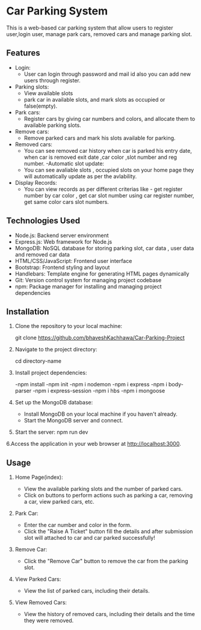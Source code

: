 # Car Parking System

This is a web-based car parking system that allow users to register user,login user, manage park cars, removed cars and manage parking slot.

## Features
- Login:
    * User can login through password and mail id also you can add new users through register.
- Parking slots: 
    * View available slots
    * park car in available slots, and mark slots as occupied or false(empty).
- Park cars: 
    * Register cars by giving car numbers and colors, and allocate them to available parking  slots.
- Remove cars:
    * Remove parked cars and mark his slots available for parking.
- Removed cars:
    * You can see removed car history when car is parked his entry date, when car is removed exit date ,car color ,slot number and reg 
      number.
-Automatic slot update:
    * You can see avaliable slots , occupied slots on your home page they will automatically update as per the avlability.
- Display Records:
   * You can view records as per different criterias like - get register number by car color , get car slot number using car register 
     number, get same color cars slot numbers.

## Technologies Used

- Node.js: Backend server environment
- Express.js: Web framework for Node.js
- MongoDB: NoSQL database for storing parking slot, car data , user data and removed car data
- HTML/CSS/JavaScript: Frontend user interface
- Bootstrap: Frontend styling and layout
- Handlebars: Template engine for generating HTML pages dynamically
- Git: Version control system for managing project codebase
- npm: Package manager for installing and managing project dependencies

## Installation

1. Clone the repository to your local machine:

   git clone https://github.com/bhaveshKachhawa/Car-Parking-Project

2. Navigate to the project directory:

   cd directory-name

3. Install project dependencies:

    -npm install
    -npm init
    -npm i nodemon
    -npm i express
    -npm i body-parser
    -npm i express-session
    -npm i hbs
    -npm i mongoose

4. Set up the MongoDB database:
   - Install MongoDB on your local machine if you haven't already.
   - Start the MongoDB server and connect.

5. Start the server:
    npm run dev

6.Access the application in your web browser at [http://localhost:3000](http://localhost:3000).

## Usage

1. Home Page(index):
   - View the available parking slots and the number of parked cars.
   - Click on buttons to perform actions such as parking a car, removing a car, view parked cars, etc.

2. Park Car:
   - Enter the car number and color in the form.
   - Click the "Raise A Ticket" button fill the details and after submission slot will attached to car and car parked successfully!

3. Remove Car:
   - Click the "Remove Car" button to remove the car from the parking slot.

4. View Parked Cars:
   - View the list of parked cars, including their details.

5. View Removed Cars:
   - View the history of removed cars, including their details and the time they were removed.
